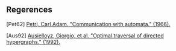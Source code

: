 
## Regerences

[Pet62] [Petri, Carl Adam. "Communication with automata." (1966).](http://edoc.sub.uni-hamburg.de/informatik/volltexte/2010/155/pdf/diss_petri_engl.pdf)

[Aus92] [Ausielloyz, Giorgio, et al. "Optimal traversal of directed hypergraphs." (1992).](https://pdfs.semanticscholar.org/a854/0f3c3d583b64eb2222a2798540900d278b8b.pdf)
